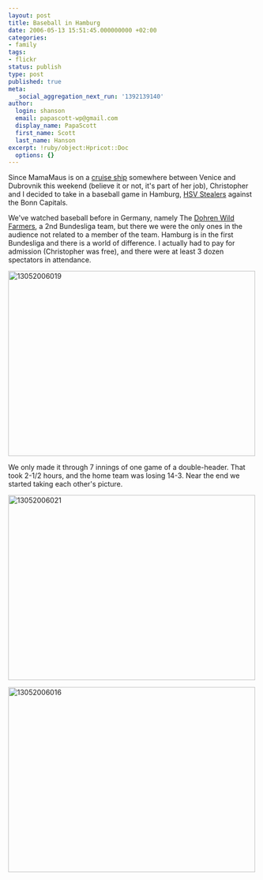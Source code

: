 ```yaml
---
layout: post
title: Baseball in Hamburg
date: 2006-05-13 15:51:45.000000000 +02:00
categories:
- family
tags:
- flickr
status: publish
type: post
published: true
meta:
  _social_aggregation_next_run: '1392139140'
author:
  login: shanson
  email: papascott-wp@gmail.com
  display_name: PapaScott
  first_name: Scott
  last_name: Hanson
excerpt: !ruby/object:Hpricot::Doc
  options: {}
---
```

<p>Since MamaMaus is on a <a href="http://www.aida.de/">cruise ship</a> somewhere between Venice and Dubrovnik this weekend (believe it or not, it's part of her job), Christopher and I decided to take in a baseball game in Hamburg, <a href="http://stealers.de/lokhtml/lok-news.php" title="HSV Stealers - Baseball im Hamburger Sport-Verein e.V.">HSV Stealers</a> against the Bonn Capitals.</p>
<p>We've watched baseball before in Germany, namely The <a href="http://www.wildfarmers.de/">Dohren Wild Farmers</a>, a 2nd Bundesliga team, but there we were the only ones in the audience not related to a member of the team. Hamburg is in the first Bundesliga and there is a world of difference.  I actually had to pay for admission (Christopher was free), and there were at least 3 dozen spectators in attendance.</p>
<p><a href="http://www.flickr.com/photos/papascott/145517049/" title="Photo Sharing"><img src="http://static.flickr.com/50/145517049_61b0858b3e.jpg" width="500" height="375" alt="13052006019" /></a></p>
<p>We only made it through 7 innings of one game of a double-header. That took 2-1/2 hours, and the home team was losing 14-3. Near the end we started taking each other's picture.</p>
<p><a href="http://www.flickr.com/photos/papascott/145517304/" title="Photo Sharing"><img src="http://static.flickr.com/56/145517304_eeace99f32.jpg" width="500" height="375" alt="13052006021" /></a></p>
<p><a href="http://www.flickr.com/photos/papascott/145516554/" title="Photo Sharing"><img src="http://static.flickr.com/53/145516554_bb9fa15ba6.jpg" width="500" height="375" alt="13052006016" /></a></p>
